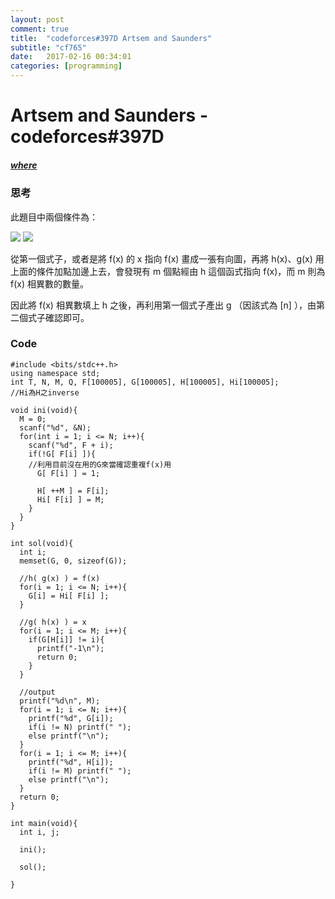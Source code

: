 ```yaml
---
layout: post
comment: true
title:  "codeforces#397D Artsem and Saunders"
subtitle: "cf765"
date:   2017-02-16 00:34:01
categories: [programming]
---
```

  
# Artsem and Saunders - codeforces#397D  

##### [where](http://codeforces.com/contest/765/problem/D)  

### 思考

  此題目中兩個條件為：

  <img src="http://chart.googleapis.com/chart?cht=tx&chl=h\left( g\left( x \right) \right)\; =\; f\left( x \right)" style="border:none;">
  
  <img src="http://chart.googleapis.com/chart?cht=tx&chl=g\left( h\left( x \right) \right)\; =\; x" style="border:none;">
  
  從第一個式子，或者是將 f(x) 的 x 指向 f(x) 畫成一張有向圖，再將 h(x)、g(x) 用上面的條件加點加邊上去，會發現有 m 個點經由 h 這個函式指向 f(x)，而 m 則為 f(x) 相異數的數量。

  因此將 f(x) 相異數填上 h 之後，再利用第一個式子產出 g （因該式為 [n] ），由第二個式子確認即可。
  

### Code

```
#include <bits/stdc++.h>
using namespace std;
int T, N, M, Q, F[100005], G[100005], H[100005], Hi[100005];
//Hi為H之inverse

void ini(void){
  M = 0;
  scanf("%d", &N);
  for(int i = 1; i <= N; i++){
    scanf("%d", F + i);
    if(!G[ F[i] ]){
    //利用目前沒在用的G來當確認重複f(x)用
      G[ F[i] ] = 1;
      
      H[ ++M ] = F[i];
      Hi[ F[i] ] = M;
    }
  }
}

int sol(void){
  int i;
  memset(G, 0, sizeof(G));
  
  //h( g(x) ) = f(x)
  for(i = 1; i <= N; i++){
    G[i] = Hi[ F[i] ];
  }
  
  //g( h(x) ) = x
  for(i = 1; i <= M; i++){
    if(G[H[i]] != i){
      printf("-1\n");
      return 0;
    }
  }
  
  //output
  printf("%d\n", M);
  for(i = 1; i <= N; i++){
    printf("%d", G[i]);
    if(i != N) printf(" ");
    else printf("\n");
  }
  for(i = 1; i <= M; i++){
    printf("%d", H[i]);
    if(i != M) printf(" ");
    else printf("\n");
  }
  return 0;
}

int main(void){
  int i, j;

  ini();

  sol();

}
```
